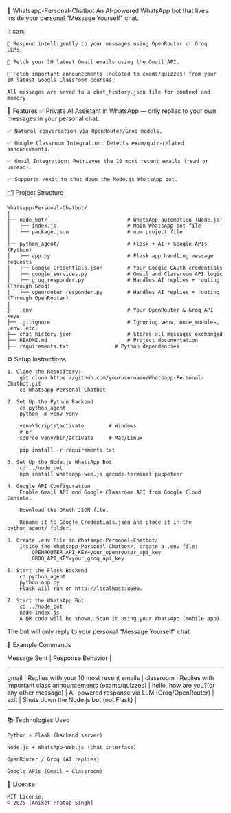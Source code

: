 🤖 Whatsapp-Personal-Chatbot
An AI-powered WhatsApp bot that lives inside your personal "Message Yourself" chat.

It can:

    🧠 Respond intelligently to your messages using OpenRouter or Groq LLMs.

    📧 Fetch your 10 latest Gmail emails using the Gmail API.

    🏫 Fetch important announcements (related to exams/quizzes) from your 10 latest Google Classroom courses.

    All messages are saved to a chat_history.json file for context and memory.


📌 Features
    ✅ Private AI Assistant in WhatsApp — only replies to your own messages in your personal chat.

    ✅ Natural conversation via OpenRouter/Groq models.

    ✅ Google Classroom Integration: Detects exam/quiz-related announcements.

    ✅ Gmail Integration: Retrieves the 10 most recent emails (read or unread).

    ✅ Supports /exit to shut down the Node.js WhatsApp bot.

🗂️ Project Structure

    Whatsapp-Personal-Chatbot/
    │
    ├── node_bot/                          # WhatsApp automation (Node.js)
    │   ├── index.js                       # Main WhatsApp bot file
    │   └── package.json                   # npm project file
    │
    ├── python_agent/                      # Flask + AI + Google APIs (Python)
    │   ├── app.py                         # Flask app handling message requests
    │   ├── Google_Credentials.json        # Your Google OAuth credentials
    │   ├── google_services.py             # Gmail and Classroom API logic
    │   ├── groq_responder.py              # Handles AI replies + routing (Through Groq)
    │   ├── openrouter_responder.py        # Handles AI replies + routing (Through OpenRouter)
    |
    ├── .env                               # Your OpenRouter & Groq API keys
    ├── .gitignore                         # Ignoring venv, node_modules, .env, etc.
    ├── chat_history.json                  # Stores all messages exchanged
    ├── README.md                          # Project documentation
    ├── requirements.txt               # Python dependencies

⚙️ Setup Instructions
    
    1. Clone the Repository:-
        git clone https://github.com/yourusername/Whatsapp-Personal-Chatbot.git
        cd Whatsapp-Personal-Chatbot

    2. Set Up the Python Backend
        cd python_agent
        python -m venv venv

        venv\Scripts\activate        # Windows
        # or
        source venv/bin/activate     # Mac/Linux

        pip install -r requirements.txt
        
    3. Set Up the Node.js WhatsApp Bot
        cd ../node_bot
        npm install whatsapp-web.js qrcode-terminal puppeteer

    4. Google API Configuration
        Enable Gmail API and Google Classroom API from Google Cloud Console.

        Download the OAuth JSON file.

        Rename it to Google_Credentials.json and place it in the python_agent/ folder.

    5. Create .env File in Whatsapp-Personal-Chatbot/
        Inside the Whatsapp-Personal-Chatbot/, create a .env file:
            OPENROUTER_API_KEY=your_openrouter_api_key
            GROQ_API_KEY=your_groq_api_key

    6. Start the Flask Backend
        cd python_agent
        python app.py
        Flask will run on http://localhost:8000.

    7. Start the WhatsApp Bot
        cd ../node_bot
        node index.js
        A QR code will be shown. Scan it using your WhatsApp (mobile app).

The bot will only reply to your personal “Message Yourself” chat.

📌 Example Commands

Message Sent                                    |   	Response Behavior                                       |
_________________________________________________________________________________________________________________
gmail	                                        |   Replies with your 10 most recent emails                     |
classroom                                       |   Replies with important class announcements (exams/quizzes)  |
hello, how are you?(or any other message)       |	AI-powered response via LLM (Groq/OpenRouter)               |
exit                                            |	Shuts down the Node.js bot (not Flask)                      |
_________________________________________________________________________________________________________________

📚 Technologies Used

    Python + Flask (backend server)

    Node.js + WhatsApp-Web.js (chat interface)

    OpenRouter / Groq (AI replies)

    Google APIs (Gmail + Classroom)

📄 License

    MIT License.
    © 2025 [Aniket Pratap Singh]

